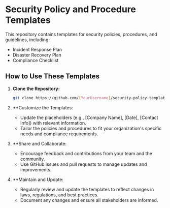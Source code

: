 # Security Policy and Procedure Templates

This repository contains templates for security policies, procedures, and guidelines, including:

- Incident Response Plan
- Disaster Recovery Plan
- Compliance Checklist

## How to Use These Templates

1. **Clone the Repository:**
   ```bash
   git clone https://github.com/[YourUsername]/security-policy-templates.git

2. **Customize the Templates:
    - Update the placeholders (e.g., [Company Name], [Date], [Contact Info]) with relevant information.
    - Tailor the policies and procedures to fit your organization's specific needs and compliance requirements.

3. **Share and Collaborate:
    - Encourage feedback and contributions from your team and the community.
    - Use GitHub issues and pull requests to manage updates and improvements.

4. **Maintain and Update:
    - Regularly review and update the templates to reflect changes in laws, regulations, and best practices.
    - Document any changes and ensure all stakeholders are informed.
